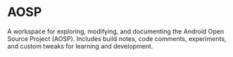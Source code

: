 # AOSP
A workspace for exploring, modifying, and documenting the Android Open Source Project (AOSP). Includes build notes, code comments, experiments, and custom tweaks for learning and development.
